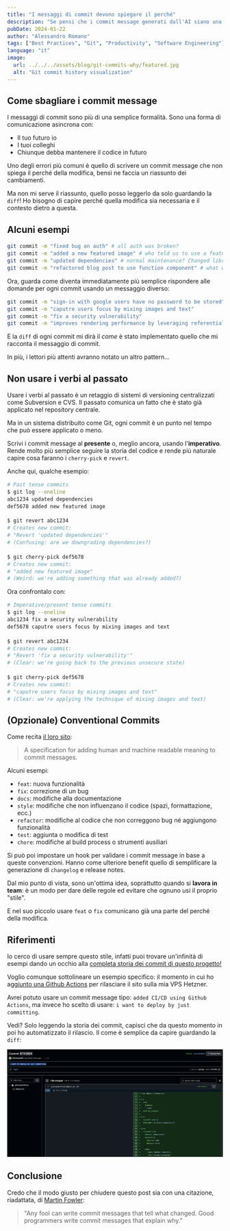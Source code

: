 ```yaml
---
title: "I messaggi di commit devono spiegare il perché"
description: "Se pensi che i commit message generati dall'AI siano una feature salva tempo, ti sbagli. Se i tuoi commit message riassumono quello che hai modificato, leggi questo post."
pubDate: 2024-01-22
author: "Alessandro Romano"
tags: ["Best Practices", "Git", "Productivity", "Software Engineering"]
language: "it"
image:
  url: ../../../assets/blog/git-commits-why/featured.jpg
  alt: "Git commit history visualization"
---
```


## Come sbagliare i commit message

I messaggi di commit sono più di una semplice formalità. Sono una forma di comunicazione asincrona con:

- Il tuo futuro io
- I tuoi colleghi
- Chiunque debba mantenere il codice in futuro

Uno degli errori più comuni è quello di scrivere un commit message che non spiega il perché della modifica, bensì ne faccia un riassunto dei cambiamenti.

Ma non mi serve il riassunto, quello posso leggerlo da solo guardando la `diff`!
Ho bisogno di capire perché quella modifica sia necessaria e il contesto dietro a questa.

## Alcuni esempi

```bash
git commit -m "fixed bug on auth" # all auth was broken?
git commit -m "added a new featured image" # who told us to use a featured image?
git commit -m "updated dependencies" # normal maintenance? Changed libraries? Security issue?
git commit -m "refactored blog post to use function component" # what was wrong with the previous implementation?
```

Ora, guarda come diventa immediatamente più semplice rispondere alle domande per ogni commit usando un messaggio diverso:

```bash
git commit -m "sign-in with google users have no password to be stored"
git commit -m "caputre users focus by mixing images and text"
git commit -m "fix a security vulnerability"
git commit -m "improves rendering performance by leveraging referential transparency"
```

E la `diff` di ogni commit mi dirà il _come_ è stato implementato quello che mi racconta il messaggio di commit.

In più, i lettori più attenti avranno notato un altro pattern...

## Non usare i verbi al passato

Usare i verbi al passato è un retaggio di sistemi di versioning centralizzati come Subversion e CVS. Il passato comunica un fatto che è stato già applicato nel repository centrale.

Ma in un sistema distribuito come Git, ogni commit è un punto nel tempo che può essere applicato o meno.

Scrivi i commit message al **presente** o, meglio ancora, usando l'**imperativo**.
Rende molto più semplice seguire la storia del codice e rende più naturale capire cosa faranno i `cherry-pick` e `revert`.

Anche qui, qualche esempio:

```bash
# Past tense commits
$ git log --oneline
abc1234 updated dependencies
def5678 added new featured image

$ git revert abc1234
# Creates new commit:
# "Revert 'updated dependencies'"
# (Confusing: are we downgrading dependencies?)

$ git cherry-pick def5678
# Creates new commit:
# "added new featured image"
# (Weird: we're adding something that was already added?)
```

Ora confrontalo con:

```bash
# Imperative/present tense commits
$ git log --oneline
abc1234 fix a security vulnerability
def5678 caputre users focus by mixing images and text

$ git revert abc1234
# Creates new commit:
# "Revert 'fix a security vulnerability'"
# (Clear: we're going back to the previous unsecure state)

$ git cherry-pick def5678
# Creates new commit:
# "caputre users focus by mixing images and text"
# (Clear: we're applying the technique of mixing images and text)  
```

## (Opzionale) Conventional Commits

Come recita [il loro sito](https://www.conventionalcommits.org/en/v1.0.0/):

> A specification for adding human and machine readable meaning to commit messages.

Alcuni esempi:

- `feat`: nuova funzionalità
- `fix`: correzione di un bug
- `docs`: modifiche alla documentazione
- `style`: modifiche che non influenzano il codice (spazi, formattazione, ecc.)
- `refactor`: modifiche al codice che non correggono bug né aggiungono funzionalità
- `test`: aggiunta o modifica di test
- `chore`: modifiche al build process o strumenti ausiliari

Si può poi impostare un hook per validare i commit message in base a queste convenzioni.
Hanno come ulteriore benefit quello di semplificare la generazione di `changelog` e release notes.

Dal mio punto di vista, sono un'ottima idea, soprattutto quando si **lavora in team**: è un modo per dare delle regole ed evitare che ognuno usi il proprio "stile".

E nel suo piccolo usare `feat` o `fix` comunicano già una parte del perché della modifica.

## Riferimenti

Io cerco di usare sempre questo stile, infatti puoi trovare un'infinità di esempi dando un occhio alla [completa storia dei commit di questo progetto!](https://github.com/aleromano92/aleromano.com/commits/main/)

Voglio comunque sottolineare un esempio specifico: il momento in cui ho a[ggiunto una Github Actions](https://github.com/aleromano92/aleromano.com/commit/0743094e24e40de33eb52561fa18c24fec28bf05) per rilasciare il sito sulla mia VPS Hetzner.

Avrei potuto usare un commit message tipo: `added CI/CD using Github Actions`, ma invece ho scelto di usare: `i want to deploy by just committing`.

Vedi? Solo leggendo la storia dei commit, capisci che da questo momento in poi ho automatizzato il rilascio. Il come è semplice da capire guardando la `diff`:

![image](../../../assets/blog/git-commits-why/actions.png)

## Conclusione

Credo che il modo giusto per chiudere questo post sia con una citazione, riadattata, di [Martin Fowler](https://www.martinfowler.com/):

> "Any fool can write commit messages that tell what changed. Good programmers write commit messages that explain why."  
